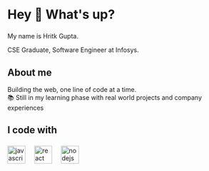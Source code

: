 <h1 align="left">Hey 👋 What's up?</h1>


###

<p align="left">My name is Hritk Gupta.</p>
<p align="left">CSE Graduate, Software Engineer at Infosys.</p>

###

<h2 align="left">About me</h2>



<p align="left">Building the web, one line of code at a time.<br>📚 Still in my learning phase with real world projects and company experiences<br></p>



<h2 align="left">I code with</h2>

###

<div align="left">
  <img src="https://cdn.jsdelivr.net/gh/devicons/devicon/icons/javascript/javascript-original.svg" height="40" alt="javascript logo"  />
  <img width="12" />
  <img src="https://cdn.jsdelivr.net/gh/devicons/devicon/icons/react/react-original.svg" height="40" alt="react logo"  />
  <img width="12" />
  <img src="https://cdn.jsdelivr.net/gh/devicons/devicon/icons/nodejs/nodejs-original.svg" height="40" alt="nodejs logo"  />
</div>

###
